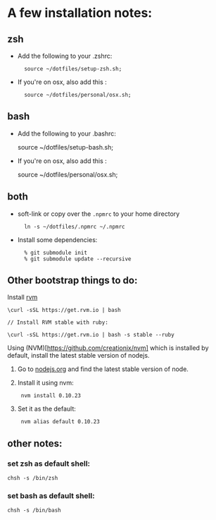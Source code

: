 # A few installation notes:


## zsh

* Add the following to your .zshrc:

        source ~/dotfiles/setup-zsh.sh;

* If you're on osx, also add this :

        source ~/dotfiles/personal/osx.sh;


## bash

* Add the following to your .bashrc:

    source ~/dotfiles/setup-bash.sh;

* If you're on osx, also add this :

    source ~/dotfiles/personal/osx.sh;

## both

* soft-link or copy over the `.npmrc` to your home directory

        ln -s ~/dotfiles/.npmrc ~/.npmrc

* Install some dependencies:

        % git submodule init 
        % git submodule update --recursive

## Other bootstrap things to do:

Install [rvm](rvm.io)

	\curl -sSL https://get.rvm.io | bash

	// Install RVM stable with ruby:
	
	\curl -sSL https://get.rvm.io | bash -s stable --ruby


Using (NVM)[https://github.com/creationix/nvm] which is installed by default, install the latest stable version of nodejs.

1. Go to [nodejs.org](http://nodejs.org) and find the latest stable version of node.
2. Install it using nvm:

		nvm install 0.10.23

3. Set it as the default:

		nvm alias default 0.10.23


## other notes:

### set zsh as default shell:

    chsh -s /bin/zsh

### set bash as default shell:

    chsh -s /bin/bash